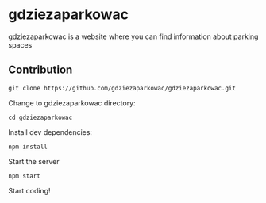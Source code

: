 # gdziezaparkowac
gdziezaparkowac is a website where you can find information about parking spaces

## Contribution
```
git clone https://github.com/gdziezaparkowac/gdziezaparkowac.git
```

Change to gdziezaparkowac directory:
```
cd gdziezaparkowac
```
Install dev dependencies:
```
npm install
```
Start the server
```
npm start
```
Start coding!



